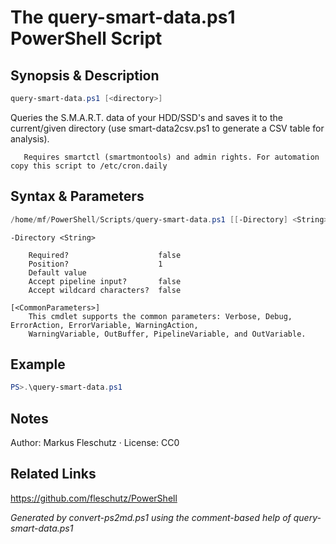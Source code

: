 # The query-smart-data.ps1 PowerShell Script

## Synopsis & Description
```powershell
query-smart-data.ps1 [<directory>]
```

Queries the S.M.A.R.T. data of your HDD/SSD's and saves it to the current/given directory
(use smart-data2csv.ps1 to generate a CSV table for analysis).

       Requires smartctl (smartmontools) and admin rights. For automation copy this script to /etc/cron.daily

## Syntax & Parameters
```powershell
/home/mf/PowerShell/Scripts/query-smart-data.ps1 [[-Directory] <String>] [<CommonParameters>]
```

```
-Directory <String>
    
    Required?                    false
    Position?                    1
    Default value                
    Accept pipeline input?       false
    Accept wildcard characters?  false
```

```
[<CommonParameters>]
    This cmdlet supports the common parameters: Verbose, Debug, ErrorAction, ErrorVariable, WarningAction, 
    WarningVariable, OutBuffer, PipelineVariable, and OutVariable.
```

## Example
```powershell
PS>.\query-smart-data.ps1
```


## Notes
Author: Markus Fleschutz · License: CC0

## Related Links
https://github.com/fleschutz/PowerShell

*Generated by convert-ps2md.ps1 using the comment-based help of query-smart-data.ps1*
